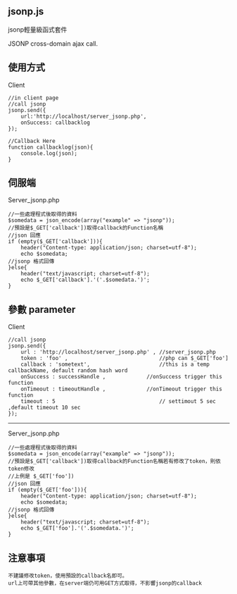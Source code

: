 jsonp.js
-----
jsonp輕量級函式套件

JSONP cross-domain ajax call.


使用方式
-----
Client

	//in client page
	//call jsonp
	jsonp.send({
		url:'http://localhost/server_jsonp.php',
		onSuccess: callbacklog
	});
	
	//Callback Here
	function callbacklog(json){
		console.log(json);
	}	
	
伺服端
-----
Server_jsonp.php

	//一些處理程式後取得的資料
	$somedata = json_encode(array("example" => "jsonp"));
	//預設是$_GET['callback'])取得callback的Function名稱
	//json 回應 
	if (empty($_GET['callback'])){
		header("Content-type: application/json; charset=utf-8"); 
		echo $somedata;
	//jsonp 格式回傳
	}else{
		header("text/javascript; charset=utf-8");
		echo $_GET['callback'].'('.$somedata.')';	
	}



參數 parameter
-----
Client

	//call jsonp
	jsonp.send({
		url : 'http://localhost/server_jsonp.php' ,	//server_jsonp.php
		token : 'foo' ,								//php can $_GET['foo']
		callback : 'sometext',						//this is a temp callbackName, default random hash word
		onSuccess : successHandle ,				//onSuccess trigger this function
		onTimeout : timeoutHandle ,				//onTimeout trigger this function
		timeout : 5									// settimout 5 sec ,default timeout 10 sec
	});
	
-----
Server_jsonp.php

	//一些處理程式後取得的資料
	$somedata = json_encode(array("example" => "jsonp"));
	//預設是$_GET['callback'])取得callback的Function名稱若有修改了token，則依token修改
	//上例是 $_GET['foo'])
	//json 回應 
	if (empty($_GET['foo'])){
		header("Content-type: application/json; charset=utf-8"); 
		echo $somedata;
	//jsonp 格式回傳
	}else{
		header("text/javascript; charset=utf-8");
		echo $_GET['foo'].'('.$somedata.')';	
	}


注意事項
-----
	不建議修改token，使用預設的callback名即可。
	url上可帶其他參數，在server端仍可用GET方式取得，不影響jsonp的callback
